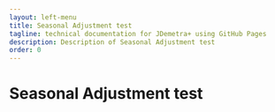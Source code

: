```yaml
---
layout: left-menu
title: Seasonal Adjustment test
tagline: technical documentation for JDemetra+ using GitHub Pages
description: Description of Seasonal Adjustment test
order: 0
---
```


# Seasonal Adjustment test